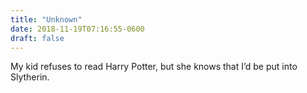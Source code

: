 ```yaml
---
title: "Unknown"
date: 2018-11-19T07:16:55-0600
draft: false
---
```


My kid refuses to read Harry Potter, but she knows that I’d be put into Slytherin.
